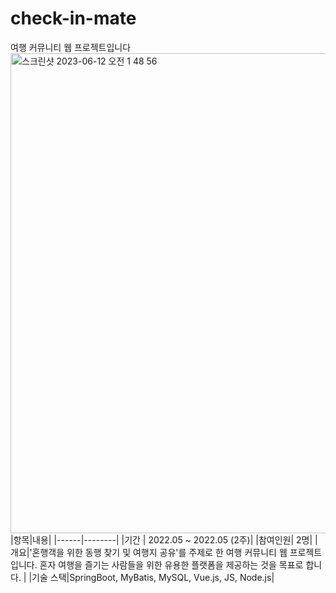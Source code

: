 # check-in-mate
여행 커뮤니티 웹 프로젝트입니다
<img width="768" alt="스크린샷 2023-06-12 오전 1 48 56" src="https://github.com/mxnzx/check-in-mate/assets/77240765/05b20aee-ac44-4c38-be7e-853b919cb18d">
|항목|내용|
|------|--------|
|기간 | 2022.05 ~ 2022.05 (2주)|
|참여인원| 2명|
|개요|'혼행객을 위한 동행 찾기 및 여행지 공유'를 주제로 한 여행 커뮤니티 웹 프로젝트입니다. 혼자 여행을 즐기는 사람들을 위한 유용한 플랫폼을 제공하는 것을 목표로 합니다. |
|기술 스택|SpringBoot, MyBatis, MySQL, Vue.js, JS, Node.js|
